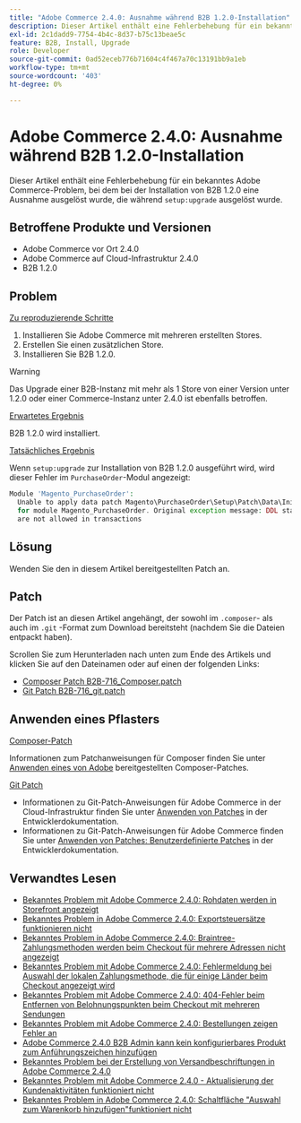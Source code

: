 ```yaml
---
title: "Adobe Commerce 2.4.0: Ausnahme während B2B 1.2.0-Installation"
description: Dieser Artikel enthält eine Fehlerbehebung für ein bekanntes Adobe Commerce-Problem, das bei der Installation von B2B 1.2.0 für eine Ausnahme ausgelöst wurde, die während "setup:upgrade"ausgelöst wurde.
exl-id: 2c1dadd9-7754-4b4c-8d37-b75c13beae5c
feature: B2B, Install, Upgrade
role: Developer
source-git-commit: 0ad52eceb776b71604c4f467a70c13191bb9a1eb
workflow-type: tm+mt
source-wordcount: '403'
ht-degree: 0%

---
```


# Adobe Commerce 2.4.0: Ausnahme während B2B 1.2.0-Installation

Dieser Artikel enthält eine Fehlerbehebung für ein bekanntes Adobe Commerce-Problem, bei dem bei der Installation von B2B 1.2.0 eine Ausnahme ausgelöst wurde, die während `setup:upgrade` ausgelöst wurde.

## Betroffene Produkte und Versionen

* Adobe Commerce vor Ort 2.4.0
* Adobe Commerce auf Cloud-Infrastruktur 2.4.0
* B2B 1.2.0

## Problem

<u>Zu reproduzierende Schritte</u>

1. Installieren Sie Adobe Commerce mit mehreren erstellten Stores.
1. Erstellen Sie einen zusätzlichen Store.
1. Installieren Sie B2B 1.2.0.

>[!WARNING]
>
>Das Upgrade einer B2B-Instanz mit mehr als 1 Store von einer Version unter 1.2.0 oder einer Commerce-Instanz unter 2.4.0 ist ebenfalls betroffen.

<u>Erwartetes Ergebnis</u>

B2B 1.2.0 wird installiert.

<u>Tatsächliches Ergebnis</u>

Wenn `setup:upgrade` zur Installation von B2B 1.2.0 ausgeführt wird, wird dieser Fehler im `PurchaseOrder`-Modul angezeigt:

```php
Module 'Magento_PurchaseOrder':
  Unable to apply data patch Magento\PurchaseOrder\Setup\Patch\Data\InitPurchaseOrderSalesSequence
  for module Magento_PurchaseOrder. Original exception message: DDL statements
  are not allowed in transactions
```

## Lösung

Wenden Sie den in diesem Artikel bereitgestellten Patch an.

## Patch

Der Patch ist an diesen Artikel angehängt, der sowohl im `.composer`- als auch im `.git` -Format zum Download bereitsteht (nachdem Sie die Dateien entpackt haben).

Scrollen Sie zum Herunterladen nach unten zum Ende des Artikels und klicken Sie auf den Dateinamen oder auf einen der folgenden Links:

* [Composer Patch B2B-716\_Composer.patch](assets/B2B-716_composer.patch.zip)
* [Git Patch B2B-716\_git.patch](assets/B2B-716_git.patch.zip)

## Anwenden eines Pflasters

<u>Composer-Patch </u>

Informationen zum Patchanweisungen für Composer finden Sie unter [Anwenden eines von Adobe](/help/how-to/general/how-to-apply-a-composer-patch-provided-by-magento.md) bereitgestellten Composer-Patches.

<u>Git Patch </u>

* Informationen zu Git-Patch-Anweisungen für Adobe Commerce in der Cloud-Infrastruktur finden Sie unter [Anwenden von Patches](https://devdocs.magento.com/cloud/project/project-patch.html) in der Entwicklerdokumentation.
* Informationen zu Git-Patch-Anweisungen für Adobe Commerce finden Sie unter [Anwenden von Patches: Benutzerdefinierte Patches](https://devdocs.magento.com/guides/v2.4/comp-mgr/patching.html#custom-patches) in der Entwicklerdokumentation.

## Verwandtes Lesen

* [Bekanntes Problem mit Adobe Commerce 2.4.0: Rohdaten werden in Storefront angezeigt](/help/troubleshooting/storefront/magento-2-4-0-issue-storefront-raw-message-data-display.md)
* [Bekanntes Problem in Adobe Commerce 2.4.0: Exportsteuersätze funktionieren nicht](/help/troubleshooting/miscellaneous/magento-2-4-0-known-issue-export-tax-rates-does-not-work.md)
* [Bekanntes Problem in Adobe Commerce 2.4.0: Braintree-Zahlungsmethoden werden beim Checkout für mehrere Adressen nicht angezeigt](/help/troubleshooting/payments/magento-2-4-0-braintree-not-in-multiple-addresses-checkout.md)
* [Bekanntes Problem mit Adobe Commerce 2.4.0: Fehlermeldung bei Auswahl der lokalen Zahlungsmethode, die für einige Länder beim Checkout angezeigt wird](/help/troubleshooting/payments/magento-2-4-0-checkout-error-selecting-local-payments.md)
* [Bekanntes Problem mit Adobe Commerce 2.4.0: 404-Fehler beim Entfernen von Belohnungspunkten beim Checkout mit mehreren Sendungen](/help/troubleshooting/storefront/magento-2-4-0-404-error-removing-rewards-points-on-multi-shipping-checkout.md)
* [Bekanntes Problem mit Adobe Commerce 2.4.0: Bestellungen zeigen Fehler an](/help/troubleshooting/storefront/magento-2-4-0-known-issue-orders-display-error.md)
* [Adobe Commerce 2.4.0 B2B Admin kann kein konfigurierbares Produkt zum Anführungszeichen hinzufügen](/help/troubleshooting/miscellaneous/magento-2-4-0-b2b-admin-can-t-add-configurable-product-to-quote.md)
* [Bekanntes Problem bei der Erstellung von Versandbeschriftungen in Adobe Commerce 2.4.0](/help/troubleshooting/known-issues-patches-attached/shipping-labels-creation-known-issue-in-magento-2-4-0.md)
* [Bekanntes Problem mit Adobe Commerce 2.4.0 - Aktualisierung der Kundenaktivitäten funktioniert nicht](/help/troubleshooting/miscellaneous/magento-2-4-0-refresh-on-customer-activities-does-not-work.md)
* [Bekanntes Problem in Adobe Commerce 2.4.0: Schaltfläche &quot;Auswahl zum Warenkorb hinzufügen&quot;funktioniert nicht](/help/troubleshooting/miscellaneous/magento-2-4-0-add-selections-to-my-cart-does-not-work.md)
